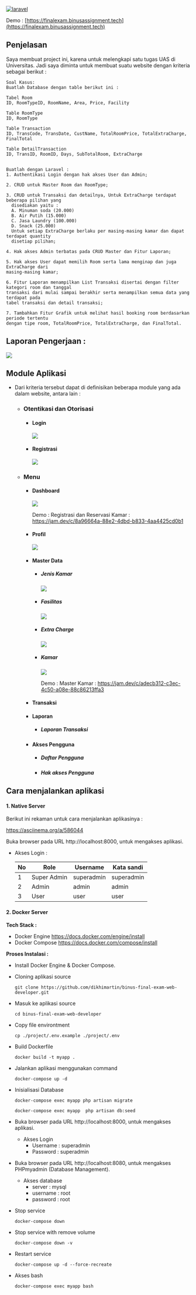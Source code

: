 [![laravel](https://i.ibb.co/SmtP4vH/image-4.png)](https://laravel.com)

Demo : [https://finalexam.binusassignment.tech](https://finalexam.binusassignment.tech)


## Penjelasan

Saya membuat project ini, karena untuk melengkapi satu tugas UAS  di Universitas. Jadi saya diminta untuk membuat suatu website  dengan kriteria sebagai berikut :

```
Soal Kasus: 
Buatlah Database dengan table berikut ini :

Tabel Room
ID, RoomTypeID, RoomName, Area, Price, Facility

Table RoomType
ID, RoomType

Table Transaction
ID, TransCode, TransDate, CustName, TotalRoomPrice, TotalExtraCharge, FinalTotal

Table DetailTransaction
ID, TransID, RoomID, Days, SubTotalRoom, ExtraCharge


Buatlah dengan Laravel :
1. Authentikasi Login dengan hak akses User dan Admin;

2. CRUD untuk Master Room dan RoomType;

3. CRUD untuk Transaksi dan detailnya, Untuk ExtraCharge terdapat beberapa pilihan yang
  disediakan yaitu :
  A. Minuman soda (20.000)
  B. Air Putih (15.000)
  C. Jasa Laundry (100.000)
  D. Snack (25.000)
  Untuk setiap ExtraCharge berlaku per masing-masing kamar dan dapat terdapat quantity
  disetiap pilihan;
  
4. Hak akses Admin terbatas pada CRUD Master dan Fitur Laporan;

5. Hak akses User dapat memilih Room serta lama menginap dan juga ExtraCharge dari
masing-masing kamar;

6. Fitur Laporan menampilkan List Transaksi disertai dengan filter kategori room dan tanggal
transaksi dari mulai sampai berakhir serta menampilkan semua data yang terdapat pada
tabel transaksi dan detail transaksi;

7. Tambahkan Fitur Grafik untuk melihat hasil booking room berdasarkan periode tertentu
dengan tipe room, TotalRoomPrice, TotalExtraCharge, dan FinalTotal.
```



## Laporan Pengerjaan : 

![](https://i.imgur.com/28DtkEG.png)



## Module Aplikasi 

- Dari kriteria tersebut dapat di definisikan beberapa module yang ada dalam website, antara lain :
  
  
  - ### **Otentikasi dan Otorisasi**
  
    - #### **Login** 
  
      ![](https://i.imgur.com/dyPw8ZY.png)
  
    - #### **Registrasi**
  
      ![](https://i.imgur.com/6FL2n6c.png)
  
  - ### **Menu**
  
    - #### **Dashboard**
  
      ![](https://i.imgur.com/ZVQmxGU.png)
  
      Demo : 
      Registrasi dan Reservasi Kamar : https://jam.dev/c/8a96664a-88e2-4dbd-b833-4aa4425cd0b1
  
    - #### **Profil**
  
      ![](https://i.imgur.com/uf4k7WS.png)
  
      
  
    - #### **Master Data**
  
      - ##### **Jenis Kamar**
  
        ![](https://i.imgur.com/gbFeSIp.png)
  
        
  
      - ##### **Fasilitas**
  
        ![](https://i.imgur.com/d02uMsZ.png)
  
        
  
      - ##### **Extra Charge**
  
        ![](https://i.imgur.com/hXX2Ifl.png)
  
        
  
      - ##### **Kamar**
  
        ![](https://i.imgur.com/3O5YnZR.png)
  
        Demo : 
        Master Kamar : https://jam.dev/c/adecb312-c3ec-4c50-a08e-88c86213ffa3
  
    - #### **Transaksi**
  
    - #### **Laporan**
  
      - ##### **Laporan Transaksi**
  
    - #### **Akses Pengguna**
  
      - ##### **Daftar Pengguna**
  
      - ##### **Hak akses Pengguna**
  



## Cara menjalankan aplikasi

#### 1. Native Server

Berikut ini rekaman untuk cara menjalankan aplikasinya :

https://asciinema.org/a/586044

Buka browser pada URL  http://localhost:8000, untuk mengakses aplikasi.

- Akses Login :

  | No   | Role        | Username   | Kata sandi |
  | ---- | ----------- | ---------- | ---------- |
  | 1    | Super Admin | superadmin | superadmin |
  | 2    | Admin       | admin      | admin      |
  | 3    | User        | user       | user       |

#### 2. Docker Server

**Tech Stack :**

  - Docker Engine https://docs.docker.com/engine/install
  - Docker Compose https://docs.docker.com/compose/install

**Proses Instalasi :**

- Install Docker Engine & Docker Compose.

- Cloning aplikasi source

  ```shell
  git clone https://github.com/dikhimartin/binus-final-exam-web-developer.git
  ```

- Masuk ke aplikasi source

  ```shell
  cd binus-final-exam-web-developer
  ```

- Copy file environtment

  ```shell
  cp ./project/.env.example ./project/.env
  ```

- Build Dockerfile

  ```shell
  docker build -t myapp .
  ```

- Jalankan aplikasi menggunakan command 

  ```shell
  docker-compose up -d
  ```

- Inisialisasi Database

  ```shell
  docker-compose exec myapp php artisan migrate  
  ```

  ```shell
  docker-compose exec myapp  php artisan db:seed
  ```

- Buka browser pada URL  http://localhost:8000, untuk mengakses aplikasi.

  - Akses Login 
    - Username    : superadmin
    - Password     : superadmin

- Buka browser pada URL  http://localhost:8080, untuk mengakses PHPmyadmin (Database Management).

  - Akses database 
    - server : mysql
    - username : root
    - password : root

- Stop service 

  ```shell
  docker-compose down
  ```

- Stop service with remove volume

  ```shell
  docker-compose down -v
  ```

- Restart service

  ```shell
  docker-compose up -d --force-recreate
  ```

- Akses bash 

  ```shell
  docker-compose exec myapp bash
  ```

  